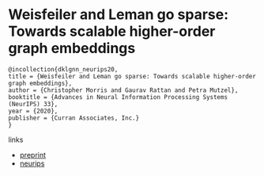 # Weisfeiler and Leman go sparse: Towards scalable higher-order graph embeddings

```
@incollection{dklgnn_neurips20,
title = {Weisfeiler and Leman go sparse: Towards scalable higher-order graph embeddings},
author = {Christopher Morris and Gaurav Rattan and Petra Mutzel},
booktitle = {Advances in Neural Information Processing Systems (NeurIPS) 33},
year = {2020},
publisher = {Curran Associates, Inc.}
}
```

links
- [preprint](https://grlplus.github.io/papers/80.pdf)
- [neurips](https://nips.cc/Conferences/2020/ScheduleMultitrack?event=17474)
